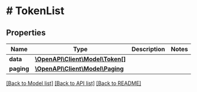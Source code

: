 # # TokenList

## Properties

Name | Type | Description | Notes
------------ | ------------- | ------------- | -------------
**data** | [**\OpenAPI\Client\Model\Token[]**](Token.md) |  |
**paging** | [**\OpenAPI\Client\Model\Paging**](Paging.md) |  |

[[Back to Model list]](../../README.md#models) [[Back to API list]](../../README.md#endpoints) [[Back to README]](../../README.md)
